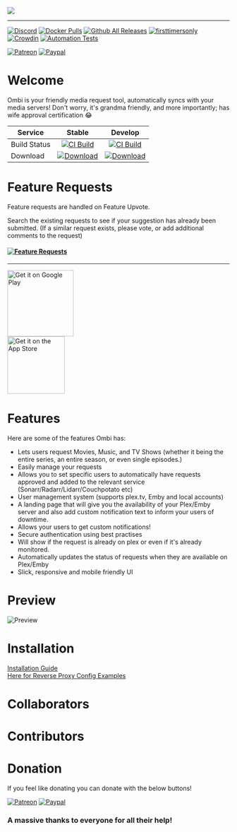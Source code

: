  
![](http://i.imgur.com/qQsN78U.png)   
____ 
[![Discord](https://img.shields.io/discord/270828201473736705.svg)](https://discord.gg/Sa7wNWb)
[![Docker Pulls](https://img.shields.io/docker/pulls/linuxserver/ombi.svg)](https://hub.docker.com/r/linuxserver/ombi/)
[![Github All Releases](https://img.shields.io/github/downloads/tidusjar/Ombi/total.svg)](https://github.com/ombi-app/Ombi)
[![firsttimersonly](http://img.shields.io/badge/first--timers--only-friendly-blue.svg)](http://www.firsttimersonly.com/)
[![Crowdin](https://d322cqt584bo4o.cloudfront.net/ombi/localized.svg)](https://crowdin.com/project/ombi)
[![Automation Tests](https://github.com/Ombi-app/Ombi/actions/workflows/cypress.yml/badge.svg)](https://github.com/Ombi-app/Ombi/actions/workflows/cypress.yml)

[![Patreon](https://img.shields.io/badge/patreon-donate-yellow.svg)](https://patreon.com/tidusjar/Ombi)
[![Paypal](https://img.shields.io/badge/paypal-donate-yellow.svg)](https://paypal.me/PlexRequestsNet)

# Welcome

Ombi is your friendly media request tool, automatically syncs with your media servers!
Don't worry, it's grandma friendly, and more importantly; has wife approval certification 😂

| Service  | Stable         | Develop          
|----------|:---------------------------:|:----------------------------:|
| Build Status | [![CI Build](https://github.com/Ombi-app/Ombi/actions/workflows/build.yml/badge.svg?branch=master)](https://github.com/Ombi-app/Ombi/actions/workflows/build.yml) | [![CI Build](https://github.com/Ombi-app/Ombi/actions/workflows/build.yml/badge.svg)](https://github.com/Ombi-app/Ombi/actions/workflows/build.yml) | [![Build Status](https://dev.azure.com/tidusjar/Ombi/_apis/build/status/Ombi%20CI?branchName=feature%2Fv4)](https://dev.azure.com/tidusjar/Ombi/_build/latest?definitionId=18&branchName=feature%2Fv4)
| Download |[![Download](https://img.shields.io/badge/-Download-blue)](https://github.com/Ombi-app/Ombi/releases)            |      [![Download](https://img.shields.io/badge/-Download-blue)](https://ci.appveyor.com/project/tidusjar/requestplex/branch/develop/artifacts)       | [![Download](https://img.shields.io/badge/-Download-blue)](https://github.com/ombi-app/ombi/releases)       | 

# Feature Requests
Feature requests are handled on Feature Upvote.

Search the existing requests to see if your suggestion has already been submitted.
(If a similar request exists, please vote, or add additional comments to the request)

#### [![Feature Requests](https://cloud.githubusercontent.com/assets/390379/10127973/045b3a96-6560-11e5-9b20-31a2032956b2.png)](https://features.ombi.io)


<!---[![Twitter](https://img.shields.io/twitter/follow/tidusjar.svg?style=social)](https://twitter.com/intent/follow?screen_name=tidusjar)--->

<!---Follow me developing Ombi!--->

<!---[![Twitch](https://img.shields.io/badge/Twitch-Watch-blue.svg?style=flat-square&logo=twitch)](https://www.twitch.tv/tidusjar) --->


___
<a href='https://play.google.com/store/apps/details?id=com.tidusjar.Ombi&pcampaignid=MKT-Other-global-all-co-prtnr-py-PartBadge-Mar2515-1'><img width="150"   alt='Get it on Google Play' src='https://play.google.com/intl/en_gb/badges/images/generic/en_badge_web_generic.png'/></a>
<br>
<a href='https://apps.apple.com/us/app/ombi/id1335260043'><img width="130"   alt='Get it on the App Store' src='https://developer.apple.com/app-store/marketing/guidelines/images/badge-example-preferred.png'/></a>
<br>

# Features
Here are some of the features Ombi has:
* Lets users request Movies, Music, and TV Shows (whether it being the entire series, an entire season, or even single episodes.)
* Easily manage your requests
* Allows you to set specific users to automatically have requests approved and added to the relevant service (Sonarr/Radarr/Lidarr/Couchpotato etc)
* User management system (supports plex.tv, Emby and local accounts)
* A landing page that will give you the availability of your Plex/Emby server and also add custom notification text to inform your users of downtime.
* Allows your users to get custom notifications!
* Secure authentication using best practises
* Will show if the request is already on plex or even if it's already monitored.
* Automatically updates the status of requests when they are available on Plex/Emby
* Slick, responsive and mobile friendly UI


# Preview

![Preview](https://i.imgur.com/kBXIqer.png)

# Installation

[Installation Guide](https://docs.ombi.app/installation/)  
[Here for Reverse Proxy Config Examples](https://docs.ombi.app/info/reverse-proxy/)  

# Collaborators

<!-- readme: collaborators -start -->
<!-- readme: collaborators -end -->

# Contributors

<!-- readme: contributors -start -->
<!-- readme: contributors -end -->

# Donation
If you feel like donating you can donate with the below buttons!


[![Patreon](https://img.shields.io/badge/patreon-donate-yellow.svg)](https://patreon.com/tidusjar/Ombi)
[![Paypal](https://img.shields.io/badge/paypal-donate-yellow.svg)](https://paypal.me/PlexRequestsNet)

### A massive thanks to everyone for all their help!

